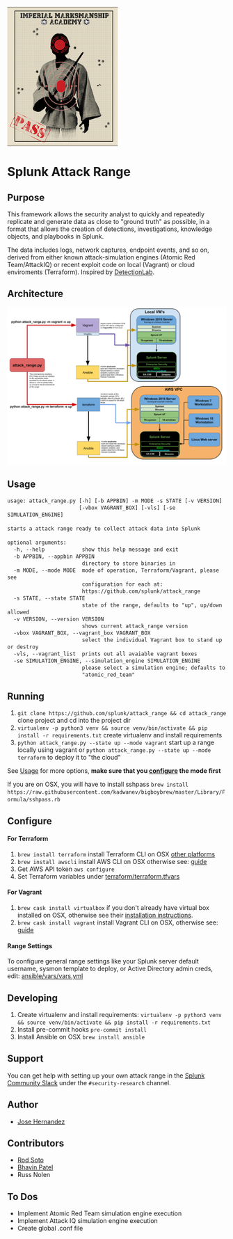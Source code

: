 
![](docs/range.jpg)
# Splunk Attack Range

## Purpose
This framework allows the security analyst to quickly and repeatedly replicate and generate data as close to "ground truth" as possible, in a format that allows the creation of detections, investigations, knowledge objects, and playbooks in Splunk.

The data includes logs, network captures, endpoint events, and so on, derived from either known attack-simulation engines (Atomic Red Team/AttackIQ) or recent exploit code on local (Vagrant) or cloud enviroments (Terraform).
Inspired by [DetectionLab](https://github.com/clong/DetectionLab). 

## Architecture
![Logical Diagram](docs/architecture.png)

## Usage
```
usage: attack_range.py [-h] [-b APPBIN] -m MODE -s STATE [-v VERSION]
                       [-vbox VAGRANT_BOX] [-vls] [-se SIMULATION_ENGINE]

starts a attack range ready to collect attack data into Splunk

optional arguments:
  -h, --help            show this help message and exit
  -b APPBIN, --appbin APPBIN
                        directory to store binaries in
  -m MODE, --mode MODE  mode of operation, Terraform/Vagrant, please see
                        configuration for each at:
                        https://github.com/splunk/attack_range
  -s STATE, --state STATE
                        state of the range, defaults to "up", up/down allowed
  -v VERSION, --version VERSION
                        shows current attack_range version
  -vbox VAGRANT_BOX, --vagrant_box VAGRANT_BOX
                        select the individual Vagrant box to stand up or destroy
  -vls, --vagrant_list  prints out all avaiable vagrant boxes
  -se SIMULATION_ENGINE, --simulation_engine SIMULATION_ENGINE
                        please select a simulation engine; defaults to
                        "atomic_red_team"
```
## Running

1. `git clone https://github.com/splunk/attack_range && cd attack_range` clone project and cd into the project dir
2. `virtualenv -p python3 venv && source venv/bin/activate && pip install -r requirements.txt` create virtualenv and install requirements
3. `python attack_range.py --state up --mode vagrant` start up a range locally using vagrant or `python attack_range.py --state up --mode terraform` to deploy it to "the cloud"

See [Usage](#usage) for more options, **make sure that you [configure](#configure) the mode first**

If you are on OSX, you will have to install sshpass `brew install https://raw.githubusercontent.com/kadwanev/bigboybrew/master/Library/Formula/sshpass.rb`

## Configure 

#### For Terraform
1. `brew install terraform` install Terraform CLI on OSX [other platforms](https://www.terraform.io/downloads.html)
2. `brew install awscli`  install AWS CLI on OSX otherwise see: [guide](https://docs.aws.amazon.com/cli/latest/userguide/cli-chap-install.html)
3. Get AWS API token `aws configure` 
4. Set Terraform variables under [terraform/terraform.tfvars](https://github.com/splunk/attack_range/blob/develop/terraform/terraform.tfvars.example)

#### For Vagrant
1. 	`brew cask install virtualbox` if you don't already have virtual box installed on OSX, otherwise see their [installation instructions](https://www.virtualbox.org/wiki/Downloads).
2. `brew cask install vagrant` install Vagrant CLI on OSX, otherwise see: [guide](https://www.vagrantup.com/downloads.html)

#### Range Settings
To configure general range settings like your Splunk server default username, sysmon template to deploy, or Active Directory admin creds, edit: [ansible/vars/vars.yml](https://github.com/splunk/attack_range/blob/develop/ansible/vars/vars.yml.default)

## Developing 

1. Create virtualenv and install requirements: `virtualenv -p python3 venv && source venv/bin/activate && pip install -r requirements.txt`
2. Install pre-commit hooks `pre-commit install`
3. Install Ansible on OSX `brew install ansible`

## Support
You can get help with setting up your own attack range in the [Splunk Community Slack](http://splk.it/slack) under the `#security-research` channel.

## Author
* [Jose Hernandez](https://twitter.com/d1vious)

## Contributors
* [Rod Soto](https://twitter.com/rodsoto)
* [Bhavin Patel](https://twitter.com/hackpsy)
* Russ Nolen

## To Dos
* Implement Atomic Red Team simulation engine execution
* Implement Attack IQ simulation engine execution
* Create global .conf file

